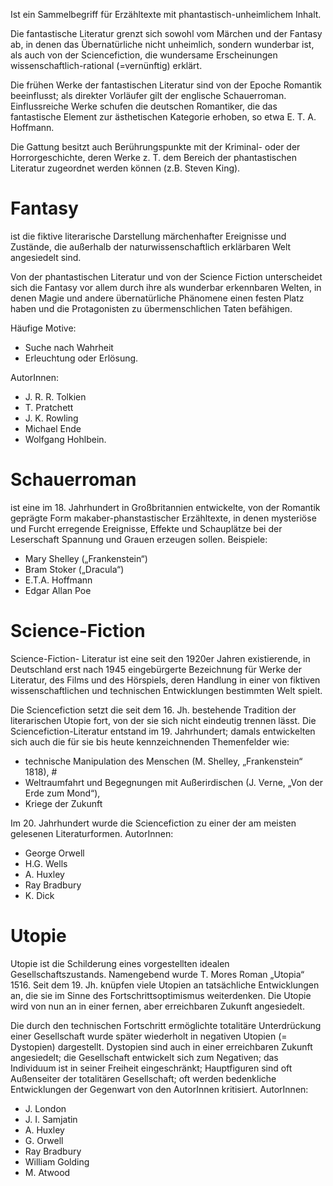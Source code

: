 Ist ein Sammelbegriff für Erzähltexte mit phantastisch-unheimlichem Inhalt.

Die fantastische Literatur grenzt sich sowohl vom Märchen und der Fantasy ab, in denen das Übernatürliche nicht unheimlich, sondern wunderbar ist, als auch von der Sciencefiction, die wundersame Erscheinungen wissenschaftlich-rational (=vernünftig) erklärt.

Die frühen Werke der fantastischen Literatur sind von der Epoche Romantik beeinflusst; als direkter Vorläufer gilt der englische Schauerroman. Einflussreiche Werke schufen die deutschen Romantiker, die das fantastische Element zur ästhetischen Kategorie erhoben, so etwa E. T. A. Hoffmann.

Die Gattung besitzt auch Berührungspunkte mit der Kriminal- oder der Horrorgeschichte, deren Werke z. T.
dem Bereich der phantastischen Literatur zugeordnet werden können (z.B. Steven King).

# Fantasy
ist die fiktive literarische Darstellung märchenhafter Ereignisse und Zustände, die außerhalb der naturwissenschaftlich erklärbaren Welt angesiedelt sind.

Von der phantastischen Literatur und von der Science Fiction unterscheidet sich die Fantasy vor  allem durch ihre als wunderbar erkennbaren Welten, in denen Magie und andere übernatürliche Phänomene einen festen Platz haben und die Protagonisten zu übermenschlichen Taten befähigen. 

Häufige Motive:
- Suche nach Wahrheit
- Erleuchtung oder Erlösung.

AutorInnen: 
- J. R. R. Tolkien 
- T. Pratchett 
- J. K. Rowling
- Michael Ende
- Wolfgang Hohlbein.

# Schauerroman
ist eine im 18. Jahrhundert in Großbritannien entwickelte, von der Romantik geprägte Form makaber-phanstastischer Erzähltexte, in denen mysteriöse und Furcht erregende Ereignisse, Effekte und Schauplätze bei der Leserschaft Spannung und Grauen erzeugen sollen.
Beispiele: 
- Mary Shelley („Frankenstein“)
- Bram Stoker („Dracula“)
- E.T.A. Hoffmann
- Edgar Allan Poe

# Science-Fiction 
Science-Fiction- Literatur ist eine seit den 1920er Jahren existierende, in Deutschland erst nach 1945 eingebürgerte Bezeichnung für Werke der Literatur, des Films und des Hörspiels, deren Handlung in einer von fiktiven wissenschaftlichen und technischen Entwicklungen bestimmten Welt spielt.

Die Sciencefiction setzt die seit dem 16. Jh. bestehende Tradition der literarischen Utopie fort,
von der sie sich nicht eindeutig trennen lässt. Die Sciencefiction-Literatur entstand im 19. Jahrhundert; damals entwickelten sich auch die für sie bis heute kennzeichnenden Themenfelder wie:
- technische Manipulation des Menschen (M. Shelley, „Frankenstein“ 1818), #
- Weltraumfahrt und Begegnungen mit Außerirdischen (J. Verne, „Von der Erde zum Mond“), 
- Kriege der Zukunft


Im 20. Jahrhundert wurde die Sciencefiction zu einer der am meisten gelesenen Literaturformen.
AutorInnen:
- George Orwell
- H.G. Wells
- A. Huxley
- Ray Bradbury
- K. Dick

# Utopie
Utopie ist die Schilderung eines vorgestellten idealen Gesellschaftszustands. Namengebend wurde T. Mores Roman „Utopia“ 1516. Seit dem 19. Jh. knüpfen viele Utopien an tatsächliche Entwicklungen an, die sie im Sinne des Fortschrittsoptimismus weiterdenken. Die Utopie wird von nun an in einer fernen, aber erreichbaren Zukunft angesiedelt.

Die durch den technischen Fortschritt ermöglichte totalitäre Unterdrückung einer Gesellschaft wurde später wiederholt in negativen Utopien (= Dystopien) dargestellt. Dystopien sind auch in einer erreichbaren Zukunft angesiedelt; die Gesellschaft entwickelt sich zum Negativen; das Individuum ist in seiner Freiheit eingeschränkt; Hauptfiguren sind oft Außenseiter der totalitären Gesellschaft; oft werden bedenkliche Entwicklungen der Gegenwart von den AutorInnen kritisiert.
AutorInnen: 
- J. London 
- J. I. Samjatin 
- A. Huxley 
- G. Orwell 
- Ray Bradbury
- William Golding
- M. Atwood